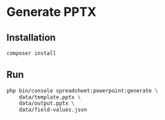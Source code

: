 # Generate PPTX

## Installation
```bash
composer install
```

## Run
```bash
php bin/console spreadsheet:powerpoint:generate \
    data/template.pptx \
    data/output.pptx \
    data/field-values.json
```

